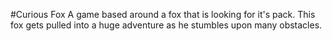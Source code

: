 #Curious Fox
A game based around a fox that is looking for it's pack.
This fox gets pulled into a huge adventure as he stumbles upon many obstacles.
